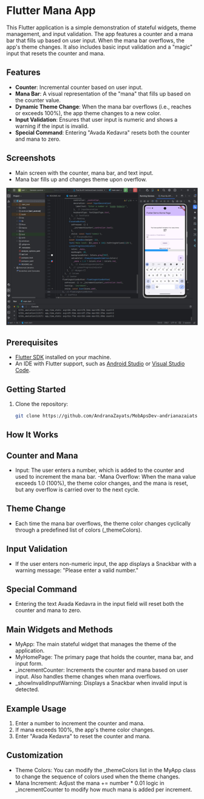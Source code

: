 # Flutter Mana App

This Flutter application is a simple demonstration of stateful widgets, theme management, and input validation. The app features a counter and a mana bar that fills up based on user input. When the mana bar overflows, the app's theme changes. It also includes basic input validation and a "magic" input that resets the counter and mana.

## Features
- **Counter**: Incremental counter based on user input.
- **Mana Bar**: A visual representation of the "mana" that fills up based on the counter value.
- **Dynamic Theme Change**: When the mana bar overflows (i.e., reaches or exceeds 100%), the app theme changes to a new color.
- **Input Validation**: Ensures that user input is numeric and shows a warning if the input is invalid.
- **Special Command**: Entering "Avada Kedavra" resets both the counter and mana to zero.

## Screenshots
- Main screen with the counter, mana bar, and text input.
- Mana bar fills up and changes theme upon overflow.

![Головний екран додатка](assets/photo_1.jpg)

## Prerequisites
- [Flutter SDK](https://flutter.dev/docs/get-started/install) installed on your machine.
- An IDE with Flutter support, such as [Android Studio](https://developer.android.com/studio) or [Visual Studio Code](https://code.visualstudio.com/).

## Getting Started
1. Clone the repository:
   ```bash
   git clone https://github.com/AndranaZayats/MobApsDev-andrianazaiats.git

## How It Works

## Counter and Mana
- Input: The user enters a number, which is added to the counter and used to increment the mana bar.
-Mana Overflow: When the mana value exceeds 1.0 (100%), the theme color changes, and the mana is reset, but any overflow is carried over to the next cycle.

## Theme Change
- Each time the mana bar overflows, the theme color changes cyclically through a predefined list of colors (_themeColors).

## Input Validation
- If the user enters non-numeric input, the app displays a Snackbar with a warning message: "Please enter a valid number."

## Special Command
- Entering the text Avada Kedavra in the input field will reset both the counter and mana to zero.

## Main Widgets and Methods
- MyApp: The main stateful widget that manages the theme of the application.
- MyHomePage: The primary page that holds the counter, mana bar, and input form.
- _incrementCounter: Increments the counter and mana based on user input. Also handles theme changes when mana overflows.
- _showInvalidInputWarning: Displays a Snackbar when invalid input is detected.

## Example Usage
1. Enter a number to increment the counter and mana.
2. If mana exceeds 100%, the app's theme color changes.
3. Enter "Avada Kedavra" to reset the counter and mana.

## Customization
- Theme Colors: You can modify the _themeColors list in the MyApp class to change the sequence of colors used when the theme changes.
- Mana Increment: Adjust the mana += number * 0.01 logic in _incrementCounter to modify how much mana is added per increment.
